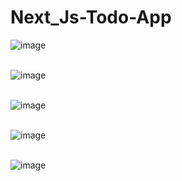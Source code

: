 # Next_Js-Todo-App
![image](https://github.com/AadishJain249/Next_Js-Todo-App/assets/87666139/16044f33-f128-45f6-bcd7-6469c164ab25)
<br><br>

![image](https://github.com/AadishJain249/Next_Js-Todo-App/assets/87666139/83770a80-627b-4ed5-ae6d-3e57c968a444)
<br><br>

![image](https://github.com/AadishJain249/Next_Js-Todo-App/assets/87666139/385cab1a-133e-4116-b99b-a8c3a7ce5a3d)
<br><br>

![image](https://github.com/AadishJain249/Next_Js-Todo-App/assets/87666139/c510eb46-aa2a-4a64-9c10-527ec055f346)
<br><br>

![image](https://github.com/AadishJain249/Next_Js-Todo-App/assets/87666139/98be4de7-0084-4604-a6cc-661a685aaa5b)


